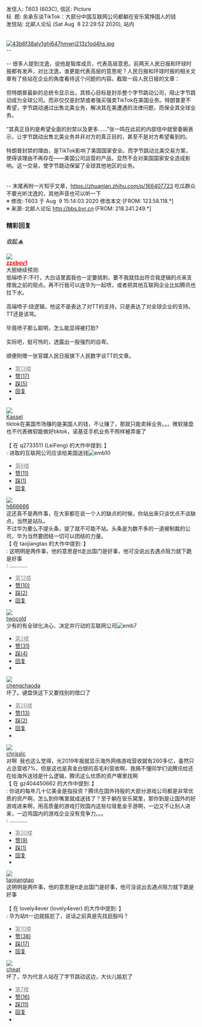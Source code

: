 <div class="a-content-wrap">发信人: T603 (603C), 信区: Picture<br>标&nbsp;&nbsp;题: 余承东谈TikTok：大部分中国互联网公司都躺在安乐窝挣国人的钱<br>发信站: 北邮人论坛 (Sat Aug&nbsp;&nbsp;8 22:29:52 2020), 站内<br><br><br><a target="_blank" href="https://bbs.byr.cn/att/Picture/0/3261185/1217"><img border="0" title="43b6f38aly1ghj647hmwrj213z1od4hs.jpg" src="https://bbs.byr.cn/att/Picture/0/3261185/1217" alt="43b6f38aly1ghj647hmwrj213z1od4hs.jpg" class="resizeable"></a><br>--<br><br>-- 很多人提到沈逸，说他是智库成员，代表高层意思。前两天人民日报和环球时报都有发声，对比沈逸，谁更能代表高层的意思呢？人民日报和环球时报的相关文章有了些站在企业的角度看待这个问题的内容。截取一段人民日报的文章：<br><br>但特朗普最新的总统令显示出，其核心目标是封杀整个字节跳动公司，阻止字节跳动成为全球公司。而非仅仅是封禁或者强买强卖TikTok在美国业务。特朗普更不希望，字节跳动通过出售北美业务，解决其在美遭遇的法律问题，而保全其全球业务。<br><br>“其真正目的是希望全面的封禁以及更多……”张一鸣在此前的内部信中就曾委婉表示，让字节跳动出售北美业务并非对方的真正目的，甚至不是对方希望看到的。<br><br>特朗普封禁的理由，是TikTok影响了美国国家安全。而字节跳动北美交易方案，使得该理由不再存在——美国公司运营的产品，显然不会对美国国家安全造成影响。这一交易，使字节跳动保留了全球其他地区的业务。<br><br><br>-- 末尾再附一片知乎文章，<a target="_blank" href="https://zhuanlan.zhihu.com/p/166407723">https://zhuanlan.zhihu.com/p/166407723</a> 吃瓜群众不要光听沈逸的，其他声音也可以听一下<br><font class="f006">※ 修改:·T603 于 Aug&nbsp;&nbsp;9 15:14:03 2020 修改本文·[FROM: 123.58.118.*]</font><font class="f000"><br></font><font class="f000"></font><font class="f004">※ 来源:·北邮人论坛 <a target="_blank" href="http://bbs.byr.cn">http://bbs.byr.cn</a>·[FROM: 218.241.249.*]</font><font class="f000"><br></font><div id="nice_view" class="corner" style="margin:0;display:block"><div class="a-nice-comment-divline"><h3><span>精彩回复</span></h3><h5><a class="a-func-toggle" style="color:#555;" href="#">收起 ▲</a></h5></div><div class="a-nice-comment"><div class="a-nice-comment-item"><a class="a-nice-comment-face" href="/user/query/zzxboy1"><img src="https://bbs.byr.cn/img/face_default_m.jpg"></a><div class="a-nice-comment-cell"><div class="a-nice-comment-id"><a href="/user/query/zzxboy1"><strong style="color:red;">zzxboy1</strong></a></div><div class="a-nice-comment-content">大胆继续预测:<br>低端喷子:不行，大白话里面我也一定要挑刺，要不我就找出符合我逻辑的点来支撑我之前的观点。再不行我可以连华为一起喷，或者把其他互联网企业比如腾讯也拉下水。<br><br>高端喷子:绕逻辑，他这不是表达了对TT的支持，只是表达了对全球企业的支持。TT还是该骂。<br><br>毕竟喷子那么聪明，怎么能显得被打脸?<br><br>实际吧，挺可怜的，透露出一股强烈的自卑。<br><br>顺便附赠一张官媒人民日报旗下人民数字谈TT的文章。</div><div><ul class="a-func a-nice-comment-func"><li><a class="a-nice-comment-floor" style="color:#888;" title="点击跳转" href="/article/Picture/3261185?s=3261200">第13楼</a></li><li><a href="/article/Picture/ajax_voteup/3261200.json" class="a-func-like" id="like_list3261200"><samp class="ico-pos-zaninactive" id="icon_like_list3261200"></samp>赞(17)</a></li><li><a href="/article/Picture/ajax_votedown/3261200.json" id="listCai3261200" class="a-func-cai"><samp class="ico-pos-caiinactive" id="icon_list_cai3261200"></samp>踩(5)</a></li><li><samp class="ico-pos-reply"></samp><a href="/article/Picture/post/3261200" class="a-post">回复</a></li><li><a href="#" style="color:white;margin:0px 50px;">不如，我们从头来过。 9/10</a></li></ul></div></div></div><div class="a-nice-comment-item"><a class="a-nice-comment-face" href="/user/query/Kassel"><img src="https://bbs.byr.cn/uploadFace/K/Kassel.1017.jpg"></a><div class="a-nice-comment-cell"><div class="a-nice-comment-id"><a href="/user/query/Kassel">Kassel</a></div><div class="a-nice-comment-content">tiktok在美国市场赚的是美国人的钱，不让赚了，那就只能卖掉业务。。。微软接盘也不代表微软能做好tiktok，诺基亚手机业务不照样被弄废了<br><br>【 在 q2733511 (LeiFeng) 的大作中提到: 】<br>: 进取的互联网公司应该给美国送钱<img src="/img/ubb/emb/10.gif" alt="emb10" style="display:inline;border-style:none"></div><div><ul class="a-func a-nice-comment-func"><li><a class="a-nice-comment-floor" style="color:#888;" title="点击跳转" href="/article/Picture/3261185?s=3261192">第6楼</a></li><li><a href="/article/Picture/ajax_voteup/3261192.json" class="a-func-like" id="like_list3261192"><samp class="ico-pos-zaninactive" id="icon_like_list3261192"></samp>赞(11)</a></li><li><a href="/article/Picture/ajax_votedown/3261192.json" id="listCai3261192" class="a-func-cai"><samp class="ico-pos-caiinactive" id="icon_list_cai3261192"></samp>踩(1)</a></li><li><samp class="ico-pos-reply"></samp><a href="/article/Picture/post/3261192" class="a-post">回复</a></li></ul></div></div></div><div class="a-nice-comment-item"><a class="a-nice-comment-face" href="/user/query/h666666"><img src="https://bbs.byr.cn/img/face_default_m.jpg"></a><div class="a-nice-comment-cell"><div class="a-nice-comment-id"><a href="/user/query/h666666">h666666</a></div><div class="a-nice-comment-content">这还真不是两件事，在大家都在说一个人的缺点的时候，你站出来只谈优点不谈缺点，当然是站队。<br>不过华为要么不提头条，提了就不可能不站。头条是为数不多的一道被制裁的公司，华为当然要团结一切可以团结的力量。<br>【 在 taojiangtao 的大作中提到: 】<br>: 这明明是两件事，他的意思是tt走出国门是好事，他可没说出去遇点阻力就下跪是好事<br>: ............</div><div><ul class="a-func a-nice-comment-func"><li><a class="a-nice-comment-floor" style="color:#888;" title="点击跳转" href="/article/Picture/3261185?s=3261199">第12楼</a></li><li><a href="/article/Picture/ajax_voteup/3261199.json" class="a-func-like" id="like_list3261199"><samp class="ico-pos-zaninactive" id="icon_like_list3261199"></samp>赞(10)</a></li><li><a href="/article/Picture/ajax_votedown/3261199.json" id="listCai3261199" class="a-func-cai"><samp class="ico-pos-caiinactive" id="icon_list_cai3261199"></samp>踩(2)</a></li><li><samp class="ico-pos-reply"></samp><a href="/article/Picture/post/3261199" class="a-post">回复</a></li></ul></div></div></div><div class="a-nice-comment-item"><a class="a-nice-comment-face" href="/user/query/twocold"><img src="https://bbs.byr.cn/uploadFace/T/twocold.9821.jpg"></a><div class="a-nice-comment-cell"><div class="a-nice-comment-id"><a href="/user/query/twocold">twocold</a></div><div class="a-nice-comment-content">少有的有全球化决心、决定并行动的互联网公司<img src="/img/ubb/emb/7.gif" alt="emb7" style="display:inline;border-style:none"></div><div><ul class="a-func a-nice-comment-func"><li><a class="a-nice-comment-floor" style="color:#888;" title="点击跳转" href="/article/Picture/3261185?s=3261187">第2楼</a></li><li><a href="/article/Picture/ajax_voteup/3261187.json" class="a-func-like" id="like_list3261187"><samp class="ico-pos-zaninactive" id="icon_like_list3261187"></samp>赞(31)</a></li><li><a href="/article/Picture/ajax_votedown/3261187.json" id="listCai3261187" class="a-func-cai"><samp class="ico-pos-caiinactive" id="icon_list_cai3261187"></samp>踩(4)</a></li><li><samp class="ico-pos-reply"></samp><a href="/article/Picture/post/3261187" class="a-post">回复</a></li><li><a href="#" style="color:white;margin:0px 50px;">Tomorrow is another day. 4/10</a></li></ul></div></div></div><div class="a-nice-comment-item"><a class="a-nice-comment-face" href="/user/query/chengchaoda"><img src="https://bbs.byr.cn/img/face_default_m.jpg"></a><div class="a-nice-comment-cell"><div class="a-nice-comment-id"><a href="/user/query/chengchaoda">chengchaoda</a></div><div class="a-nice-comment-content">坏了。键盘侠这下又要找别的借口了</div><div><ul class="a-func a-nice-comment-func"><li><a class="a-nice-comment-floor" style="color:#888;" title="点击跳转" href="/article/Picture/3261185?s=3261213">第26楼</a></li><li><a href="/article/Picture/ajax_voteup/3261213.json" class="a-func-like" id="like_list3261213"><samp class="ico-pos-zaninactive" id="icon_like_list3261213"></samp>赞(13)</a></li><li><a href="/article/Picture/ajax_votedown/3261213.json" id="listCai3261213" class="a-func-cai"><samp class="ico-pos-caiinactive" id="icon_list_cai3261213"></samp>踩(2)</a></li><li><samp class="ico-pos-reply"></samp><a href="/article/Picture/post/3261213" class="a-post">回复</a></li><li><a href="#" style="color:white;margin:0px 50px;">听过无数的道理，可依然过不好这一生 2/10</a></li></ul></div></div></div><div class="a-nice-comment-item"><a class="a-nice-comment-face" href="/user/query/chrisslc"><img src="https://bbs.byr.cn/img/face_default_m.jpg"></a><div class="a-nice-comment-cell"><div class="a-nice-comment-id"><a href="/user/query/chrisslc">chrisslc</a></div><div class="a-nice-comment-content">对啊&nbsp;&nbsp;我也这么觉得，光2019年报就显示海外网络游戏营收就有260多亿，虽然只占总营收7%，但是这也是真金白银的高毛利营收啊，我搞不懂同学们说腾讯给还在给海外送钱是什么逻辑，腾讯这么优质的资产哪里找啊<br>【 在 gz404450662 的大作中提到: 】<br>: 你说的每年几十亿美金是指投资？腾讯在国外持股的大部分游戏公司都是非常优质的资产啊，怎么到你嘴里就成送钱了？至于躺在安乐窝里，那你到是让国外的好游戏进来啊，用高质量的游戏打败国内这些垃圾氪金手游啊，一边又不让别人进来，一边骂国内的游戏企业没有竞争力。。。<br>: ............</div><div><ul class="a-func a-nice-comment-func"><li><a class="a-nice-comment-floor" style="color:#888;" title="点击跳转" href="/article/Picture/3261185?s=3261217">第30楼</a></li><li><a href="/article/Picture/ajax_voteup/3261217.json" class="a-func-like" id="like_list3261217"><samp class="ico-pos-zaninactive" id="icon_like_list3261217"></samp>赞(9)</a></li><li><a href="/article/Picture/ajax_votedown/3261217.json" id="listCai3261217" class="a-func-cai"><samp class="ico-pos-caiinactive" id="icon_list_cai3261217"></samp>踩(1)</a></li><li><samp class="ico-pos-reply"></samp><a href="/article/Picture/post/3261217" class="a-post">回复</a></li><li><a href="#" style="color:white;margin:0px 50px;">Tomorrow is another day. 4/10</a></li></ul></div></div></div><div class="a-nice-comment-item"><a class="a-nice-comment-face" href="/user/query/taojiangtao"><img src="https://bbs.byr.cn/uploadFace/T/taojiangtao.1825.jpg"></a><div class="a-nice-comment-cell"><div class="a-nice-comment-id"><a href="/user/query/taojiangtao">taojiangtao</a></div><div class="a-nice-comment-content">这明明是两件事，他的意思是tt走出国门是好事，他可没说出去遇点阻力就下跪是好事<br><br>【 在 lovely4ever (lovely4ever) 的大作中提到: 】<br>: 华为站tt一边就尴尬了，说话之前真是先找屁股吗？</div><div><ul class="a-func a-nice-comment-func"><li><a class="a-nice-comment-floor" style="color:#888;" title="点击跳转" href="/article/Picture/3261185?s=3261197">第10楼</a></li><li><a href="/article/Picture/ajax_voteup/3261197.json" class="a-func-like" id="like_list3261197"><samp class="ico-pos-zaninactive" id="icon_like_list3261197"></samp>赞(38)</a></li><li><a href="/article/Picture/ajax_votedown/3261197.json" id="listCai3261197" class="a-func-cai"><samp class="ico-pos-caiinactive" id="icon_list_cai3261197"></samp>踩(17)</a></li><li><samp class="ico-pos-reply"></samp><a href="/article/Picture/post/3261197" class="a-post">回复</a></li></ul></div></div></div><div class="a-nice-comment-item"><a class="a-nice-comment-face" href="/user/query/cheat"><img src="https://bbs.byr.cn/img/face_default_m.jpg"></a><div class="a-nice-comment-cell"><div class="a-nice-comment-id"><a href="/user/query/cheat">cheat</a></div><div class="a-nice-comment-content">坏了，华为代言人站在了字节跳动这边，大伙儿尴尬了</div><div><ul class="a-func a-nice-comment-func"><li><a class="a-nice-comment-floor" style="color:#888;" title="点击跳转" href="/article/Picture/3261185?s=3261193">第7楼</a></li><li><a href="/article/Picture/ajax_voteup/3261193.json" class="a-func-like" id="like_list3261193"><samp class="ico-pos-zaninactive" id="icon_like_list3261193"></samp>赞(16)</a></li><li><a href="/article/Picture/ajax_votedown/3261193.json" id="listCai3261193" class="a-func-cai"><samp class="ico-pos-caiinactive" id="icon_list_cai3261193"></samp>踩(11)</a></li><li><samp class="ico-pos-reply"></samp><a href="/article/Picture/post/3261193" class="a-post">回复</a></li><li><a href="#" style="color:white;margin:0px 50px;">每个人都在忙，要么忙着活，要么忙着死。 6/10</a></li></ul></div></div></div></div></div><!--成就解锁：彩蛋2号获得！输入魂斗罗秘籍可解锁彩蛋3号。hint： IE 0=A  1=B--来自bbs.byr.cn----></div>
